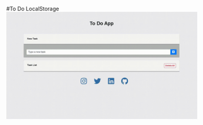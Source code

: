 #To Do LocalStorage
![image](https://raw.githubusercontent.com/erolemre1/todo-localStorage/main/to-do.gif)
